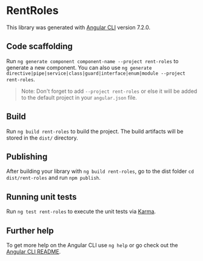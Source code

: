 # RentRoles

This library was generated with [Angular CLI](https://github.com/angular/angular-cli) version 7.2.0.

## Code scaffolding

Run `ng generate component component-name --project rent-roles` to generate a new component. You can also use `ng generate directive|pipe|service|class|guard|interface|enum|module --project rent-roles`.

> Note: Don't forget to add `--project rent-roles` or else it will be added to the default project in your `angular.json` file.

## Build

Run `ng build rent-roles` to build the project. The build artifacts will be stored in the `dist/` directory.

## Publishing

After building your library with `ng build rent-roles`, go to the dist folder `cd dist/rent-roles` and run `npm publish`.

## Running unit tests

Run `ng test rent-roles` to execute the unit tests via [Karma](https://karma-runner.github.io).

## Further help

To get more help on the Angular CLI use `ng help` or go check out the [Angular CLI README](https://github.com/angular/angular-cli/blob/master/README.md).
